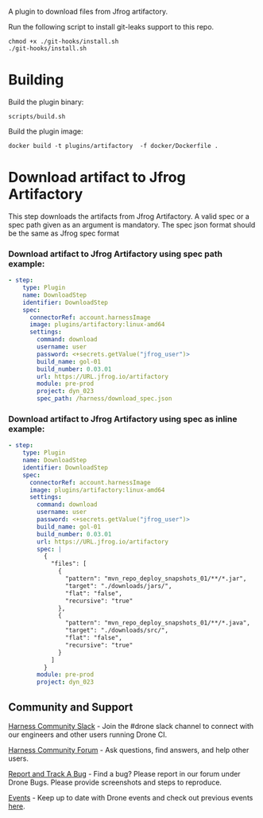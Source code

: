 A plugin to download files from Jfrog artifactory.

Run the following script to install git-leaks support to this repo.
```
chmod +x ./git-hooks/install.sh
./git-hooks/install.sh
```

# Building

Build the plugin binary:

```text
scripts/build.sh
```

Build the plugin image:

```text
docker build -t plugins/artifactory  -f docker/Dockerfile .
```

#  Download artifact to Jfrog Artifactory
This step downloads the artifacts from Jfrog Artifactory.
A valid spec or a spec path given as an argument is mandatory.
The spec json format should be the same as Jfrog spec format

### Download artifact to Jfrog Artifactory using spec path example:
```yaml
- step:
    type: Plugin
    name: DownloadStep
    identifier: DownloadStep
    spec:
      connectorRef: account.harnessImage
      image: plugins/artifactory:linux-amd64
      settings:
        command: download
        username: user
        password: <+secrets.getValue("jfrog_user")>
        build_name: gol-01
        build_number: 0.03.01
        url: https://URL.jfrog.io/artifactory
        module: pre-prod
        project: dyn_023
        spec_path: /harness/download_spec.json
```

### Download artifact to Jfrog Artifactory using spec as inline example:
```yaml
- step:
    type: Plugin
    name: DownloadStep
    identifier: DownloadStep
    spec:
      connectorRef: account.harnessImage
      image: plugins/artifactory:linux-amd64
      settings:
        command: download
        username: user
        password: <+secrets.getValue("jfrog_user")>
        build_name: gol-01
        build_number: 0.03.01
        url: https://URL.jfrog.io/artifactory 
        spec: |
          {
            "files": [
              {
                "pattern": "mvn_repo_deploy_snapshots_01/**/*.jar",
                "target": "./downloads/jars/",
                "flat": "false",
                "recursive": "true"
              },
              {
                "pattern": "mvn_repo_deploy_snapshots_01/**/*.java",
                "target": "./downloads/src/",
                "flat": "false",
                "recursive": "true"
              }
            ]
          } 
        module: pre-prod
        project: dyn_023
```

## Community and Support
[Harness Community Slack](https://join.slack.com/t/harnesscommunity/shared_invite/zt-y4hdqh7p-RVuEQyIl5Hcx4Ck8VCvzBw) - Join the #drone slack channel to connect with our engineers and other users running Drone CI.

[Harness Community Forum](https://community.harness.io/) - Ask questions, find answers, and help other users.

[Report and Track A Bug](https://community.harness.io/c/bugs/17) - Find a bug? Please report in our forum under Drone Bugs. Please provide screenshots and steps to reproduce. 

[Events](https://www.meetup.com/harness/) - Keep up to date with Drone events and check out previous events [here](https://www.youtube.com/watch?v=Oq34ImUGcHA&list=PLXsYHFsLmqf3zwelQDAKoVNmLeqcVsD9o).

